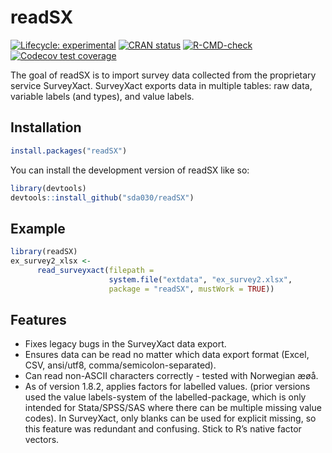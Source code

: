
<!-- README.md is generated from README.Rmd. Please edit that file -->

# readSX

<!-- badges: start -->

[![Lifecycle:
experimental](https://lifecycle.r-lib.org/articles/figures/lifecycle-stable.svg)](https://lifecycle.r-lib.org/articles/stages.html#stable)
[![CRAN
status](https://www.r-pkg.org/badges/version/readSX)](https://CRAN.R-project.org/package=readSX)
[![R-CMD-check](https://github.com/sda030/readSX/actions/workflows/R-CMD-check.yaml/badge.svg)](https://github.com/sda030/readSX/actions/workflows/R-CMD-check.yaml)
[![Codecov test
coverage](https://codecov.io/gh/sda030/readSX/branch/main/graph/badge.svg)](https://app.codecov.io/gh/sda030/readSX?branch=main)
<!-- badges: end -->

The goal of readSX is to import survey data collected from the
proprietary service SurveyXact. SurveyXact exports data in multiple
tables: raw data, variable labels (and types), and value labels.

## Installation

``` r
install.packages("readSX")
```

You can install the development version of readSX like so:

``` r
library(devtools)
devtools::install_github("sda030/readSX")
```

## Example

``` r
library(readSX)
ex_survey2_xlsx <-
      read_surveyxact(filepath =
                      system.file("extdata", "ex_survey2.xlsx",
                      package = "readSX", mustWork = TRUE))
```

## Features

-   Fixes legacy bugs in the SurveyXact data export.
-   Ensures data can be read no matter which data export format (Excel,
    CSV, ansi/utf8, comma/semicolon-separated).
-   Can read non-ASCII characters correctly - tested with Norwegian æøå.
-   As of version 1.8.2, applies factors for labelled values. (prior
    versions used the value labels-system of the labelled-package, which
    is only intended for Stata/SPSS/SAS where there can be multiple
    missing value codes). In SurveyXact, only blanks can be used for
    explicit missing, so this feature was redundant and confusing. Stick
    to R’s native factor vectors.
